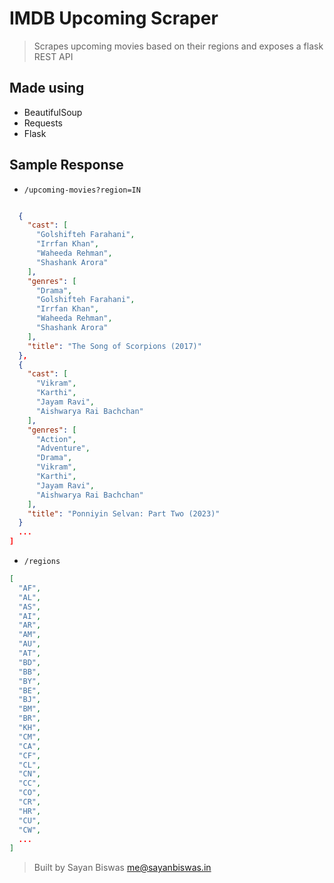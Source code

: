 # IMDB Upcoming Scraper

> Scrapes upcoming movies based on their regions and exposes a flask REST API

## Made using

- BeautifulSoup
- Requests
- Flask

## Sample Response

- `/upcoming-movies?region=IN`

```json

  {
    "cast": [
      "Golshifteh Farahani",
      "Irrfan Khan",
      "Waheeda Rehman",
      "Shashank Arora"
    ],
    "genres": [
      "Drama",
      "Golshifteh Farahani",
      "Irrfan Khan",
      "Waheeda Rehman",
      "Shashank Arora"
    ],
    "title": "The Song of Scorpions (2017)"
  },
  {
    "cast": [
      "Vikram",
      "Karthi",
      "Jayam Ravi",
      "Aishwarya Rai Bachchan"
    ],
    "genres": [
      "Action",
      "Adventure",
      "Drama",
      "Vikram",
      "Karthi",
      "Jayam Ravi",
      "Aishwarya Rai Bachchan"
    ],
    "title": "Ponniyin Selvan: Part Two (2023)"
  }
  ...
]
```

- `/regions`

```json
[
  "AF",
  "AL",
  "AS",
  "AI",
  "AR",
  "AM",
  "AU",
  "AT",
  "BD",
  "BB",
  "BY",
  "BE",
  "BJ",
  "BM",
  "BR",
  "KH",
  "CM",
  "CA",
  "CF",
  "CL",
  "CN",
  "CC",
  "CO",
  "CR",
  "HR",
  "CU",
  "CW",
  ...
]
```

> Built by Sayan Biswas [<me@sayanbiswas.in>](mailto:me@sayanbiswas.in)
